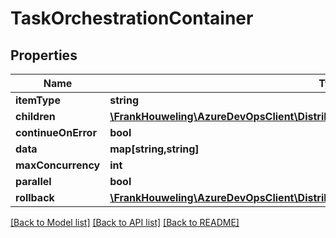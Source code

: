 # TaskOrchestrationContainer

## Properties
Name | Type | Description | Notes
------------ | ------------- | ------------- | -------------
**itemType** | **string** |  | [optional] 
**children** | [**\FrankHouweling\AzureDevOpsClient\DistributedTask\Model\TaskOrchestrationItem[]**](TaskOrchestrationItem.md) |  | [optional] 
**continueOnError** | **bool** |  | [optional] 
**data** | **map[string,string]** |  | [optional] 
**maxConcurrency** | **int** |  | [optional] 
**parallel** | **bool** |  | [optional] 
**rollback** | [**\FrankHouweling\AzureDevOpsClient\DistributedTask\Model\TaskOrchestrationContainer**](TaskOrchestrationContainer.md) |  | [optional] 

[[Back to Model list]](../README.md#documentation-for-models) [[Back to API list]](../README.md#documentation-for-api-endpoints) [[Back to README]](../README.md)


